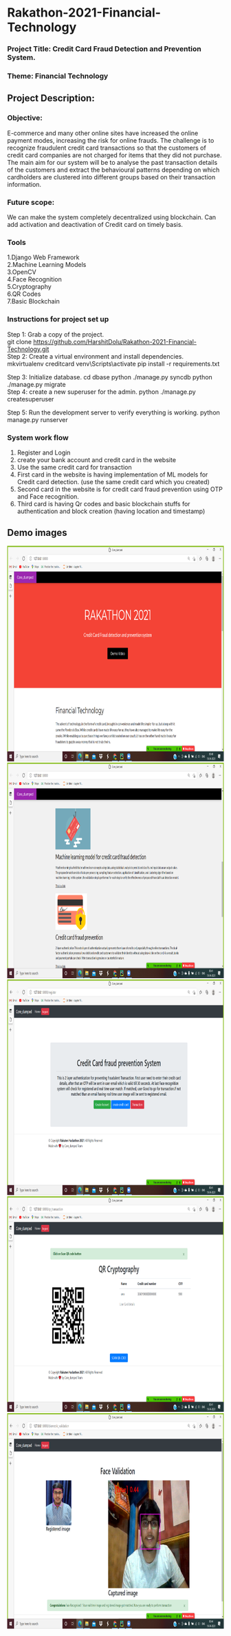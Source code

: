 # Rakathon-2021-Financial-Technology

### Project Title: Credit Card Fraud Detection and Prevention System.

### Theme: Financial Technology

## Project Description:

### Objective:

E-commerce and many other online sites have increased the online 
payment modes, increasing the risk for online frauds.
The challenge is to recognize fraudulent credit card transactions so 
that the customers of credit card companies are not charged for items 
that they did not purchase.
The main aim for our system will be to analyse the past transaction 
details of the customers and extract the behavioural patterns
depending on which cardholders are clustered into different groups 
based on their transaction information.

### Future scope:

We can make the system completely decentralized using blockchain.
Can add activation and deactivation of Credit card on timely basis.

### Tools

1.Django Web Framework<br>
2.Machine Learning Models<br>
3.OpenCV<br>
4.Face Recognition<br>
5.Cryptography<br>
6.QR Codes<br>
7.Basic Blockchain

### Instructions for project set up

Step 1: Grab a copy of the project. <br>
 git clone https://github.com/HarshitDolu/Rakathon-2021-Financial-Technology.git <br>
Step 2: Create a virtual environment and install dependencies. <br>
      mkvirtualenv creditcard
      venv\Scripts\activate
      pip install -r requirements.txt<br>
      
Step 3: Initialize database.
 cd dbase
 python ./manage.py syncdb
 python ./manage.py migrate
 <br>
Step 4: create a new superuser for the admin.
python ./manage.py createsuperuser<br>

Step 5: Run the development server to verify everything 
is working.
 python manage.py runserver
 
 ### System work flow
 
 1. Register and Login <br>
 2. create your bank account and credit card in the website <br>
 3. Use the same credit card for transaction<br>
 4. First card in the website is having implementation of ML models for Credit card detection. (use the same credit card which you created)<br>
 5. Second card in the website is for credit card fraud prevention using OTP and Face recognition.<br>
 6. Third card is having Qr codes and basic blockchain stuffs for authentication and block creation (having location and timestamp)

## Demo images
<p align="center">
<img src ="https://github.com/HarshitDolu/Rakathon-2021-Financial-Technology/blob/main/demo%20images/1.png" height="500"/><br>
<img src ="https://github.com/HarshitDolu/Rakathon-2021-Financial-Technology/blob/main/demo%20images/2.png" height="500"/><br>
<img src ="https://github.com/HarshitDolu/Rakathon-2021-Financial-Technology/blob/main/demo%20images/3.png" height="500"/><br>
<img src ="https://github.com/HarshitDolu/Rakathon-2021-Financial-Technology/blob/main/demo%20images/4.png" height="500"/><br>
<img src ="https://github.com/HarshitDolu/Rakathon-2021-Financial-Technology/blob/main/demo%20images/5.png" height="500"/>
                                                                                                                        </p>







